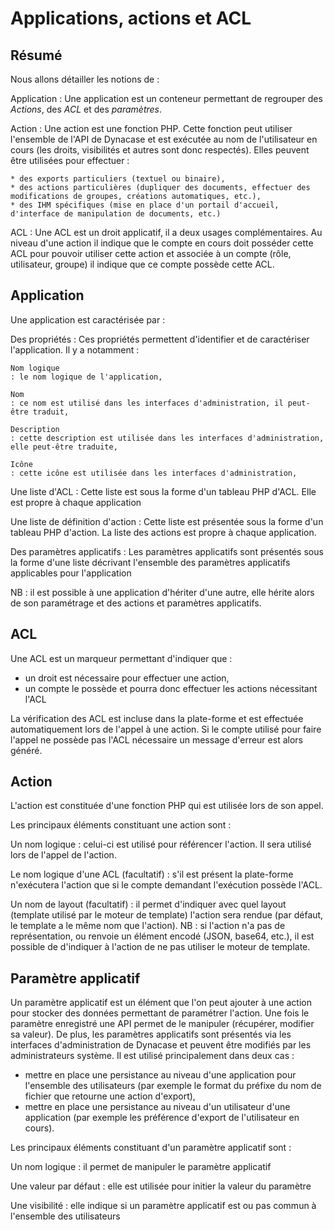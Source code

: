 # Applications, actions et ACL

## Résumé

Nous allons détailler les notions de :

Application
:   Une application est un conteneur permettant de regrouper des *Actions*, des *ACL* et des *paramètres*.

Action
:   Une action est une fonction PHP. Cette fonction peut utiliser l'ensemble de l'API de Dynacase et est exécutée au nom de l'utilisateur en cours (les droits, visibilités et autres sont donc respectés). Elles peuvent être utilisées pour effectuer :
    
    * des exports particuliers (textuel ou binaire),
    * des actions particulières (dupliquer des documents, effectuer des modifications de groupes, créations automatiques, etc.),
    * des IHM spécifiques (mise en place d'un portail d'accueil, d'interface de manipulation de documents, etc.)

ACL
:   Une ACL est un droit applicatif, il a deux usages complémentaires. Au niveau d'une action il indique que le compte en cours doit posséder cette ACL pour pouvoir utiliser cette action et associée à un compte (rôle, utilisateur, groupe) il indique que ce compte possède cette ACL.

## Application

Une application est caractérisée par :

Des propriétés
:   Ces propriétés permettent d'identifier et de caractériser l'application. Il y a notamment :
    
    Nom logique
    : le nom logique de l'application,
    
    Nom
    : ce nom est utilisé dans les interfaces d'administration, il peut-être traduit,
    
    Description
    : cette description est utilisée dans les interfaces d'administration, elle peut-être traduite,
    
    Icône
    : cette icône est utilisée dans les interfaces d'administration,

Une liste d'ACL
:   Cette liste est sous la forme d'un tableau PHP d'ACL. Elle est propre à chaque application

Une liste de définition d'action
:   Cette liste est présentée sous la forme d'un tableau PHP d'action. La liste des actions est propre à chaque application.

Des paramètres applicatifs
: Les paramètres applicatifs sont présentés sous la forme d'une liste décrivant l'ensemble des paramètres applicatifs applicables pour l'application

NB : il est possible à une application d'hériter d'une autre, elle hérite alors de son paramétrage et des actions et paramètres applicatifs.

## ACL

Une ACL est un marqueur permettant d'indiquer que :

* un droit est nécessaire pour effectuer une action,
* un compte le possède et pourra donc effectuer les actions nécessitant l'ACL

La vérification des ACL est incluse dans la plate-forme et est effectuée automatiquement lors de l'appel à une action. Si le compte utilisé pour faire l'appel ne possède pas l'ACL nécessaire un message d'erreur est alors généré.

## Action

L'action est constituée d'une fonction PHP qui est utilisée lors de son appel.

Les principaux éléments constituant une action sont :

Un nom logique
:   celui-ci est utilisé pour référencer l'action. Il sera utilisé lors de l'appel de l'action.

Le nom logique d'une ACL (facultatif)
:   s'il est présent la plate-forme n'exécutera l'action que si le compte demandant l'exécution possède l'ACL.

Un nom de layout (facultatif)
:   il permet d'indiquer avec quel layout (template utilisé par le moteur de template) l'action sera rendue (par défaut, le template a le même nom que l'action).
    NB : si l'action n'a pas de représentation, ou renvoie un élément encodé (JSON, base64, etc.), il est possible de d'indiquer à l'action de ne pas utiliser le moteur de template.

## Paramètre applicatif

Un paramètre applicatif est un élément que l'on peut ajouter à une action pour stocker des données permettant de paramétrer l'action. Une fois le paramètre enregistré une API permet de le manipuler (récupérer, modifier sa valeur). De plus, les paramètres applicatifs sont présentés via les interfaces d'administration de Dynacase et peuvent être modifiés par les administrateurs système. Il est utilisé principalement dans deux cas :

* mettre en place une persistance au niveau d'une application pour l'ensemble des utilisateurs (par exemple le format du préfixe du nom de fichier que retourne une action d'export),
* mettre en place une persistance au niveau d'un utilisateur d'une application (par exemple les préférence d'export de l'utilisateur en cours).

Les principaux éléments constituant d'un paramètre applicatif sont :

Un nom logique
:   il permet de manipuler le paramètre applicatif

Une valeur par défaut
:   elle est utilisée pour initier la valeur du paramètre

Une visibilité
:   elle indique si un paramètre applicatif est ou pas commun à l'ensemble des utilisateurs
